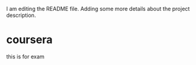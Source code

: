 I am editing the README file. Adding some more details about the project description.
# coursera
this is for exam
